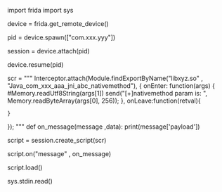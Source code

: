 import frida
import sys

device = frida.get_remote_device()

pid = device.spawn(["com.xxx.yyy"])

session = device.attach(pid)

device.resume(pid)

scr = """
Interceptor.attach(Module.findExportByName("libxyz.so" , "Java_com_xxx_aaa_jni_abc_nativemethod"), {
    onEnter: function(args) {
        #Memory.readUtf8String(args[1])
        send("[+]nativemethod param is: ", Memory.readByteArray(args[0], 256));
    },
    onLeave:function(retval){
    
    }
});
"""
def on_message(message ,data):
    print(message['payload'])

script = session.create_script(scr)

script.on("message" , on_message)

script.load()

sys.stdin.read()
